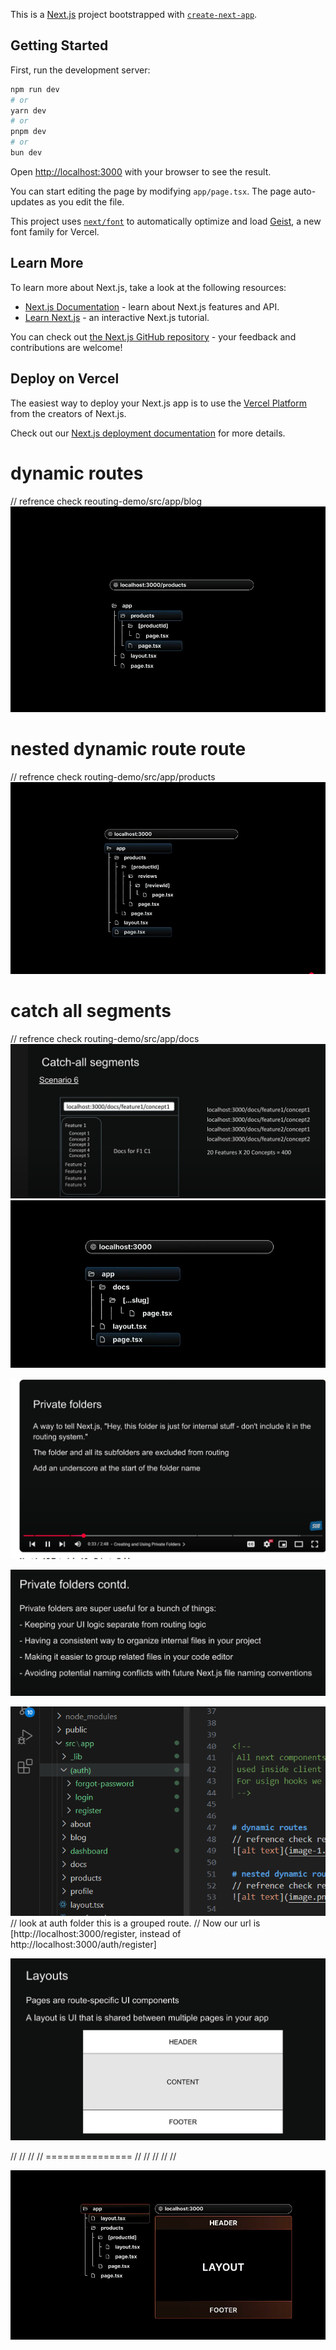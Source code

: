 This is a [Next.js](https://nextjs.org) project bootstrapped with [`create-next-app`](https://nextjs.org/docs/app/api-reference/cli/create-next-app).

## Getting Started

First, run the development server:

```bash
npm run dev
# or
yarn dev
# or
pnpm dev
# or
bun dev
```

Open [http://localhost:3000](http://localhost:3000) with your browser to see the result.

You can start editing the page by modifying `app/page.tsx`. The page auto-updates as you edit the file.

This project uses [`next/font`](https://nextjs.org/docs/app/building-your-application/optimizing/fonts) to automatically optimize and load [Geist](https://vercel.com/font), a new font family for Vercel.

## Learn More

To learn more about Next.js, take a look at the following resources:

- [Next.js Documentation](https://nextjs.org/docs) - learn about Next.js features and API.
- [Learn Next.js](https://nextjs.org/learn) - an interactive Next.js tutorial.

You can check out [the Next.js GitHub repository](https://github.com/vercel/next.js) - your feedback and contributions are welcome!

## Deploy on Vercel

The easiest way to deploy your Next.js app is to use the [Vercel Platform](https://vercel.com/new?utm_medium=default-template&filter=next.js&utm_source=create-next-app&utm_campaign=create-next-app-readme) from the creators of Next.js.

Check out our [Next.js deployment documentation](https://nextjs.org/docs/app/building-your-application/deploying) for more details.



<!--
 All next components are server side by default and they cannot use hooks hooks are only 
 used inside client component. 
 For usign hooks we need to use 'use client' on top of component
 -->


# dynamic routes  
// refrence check reouting-demo/src/app/blog
![alt text](image-1.png)

# nested dynamic route route
// refrence check routing-demo/src/app/products
![alt text](image.png)

# catch all segments 
// refrence check routing-demo/src/app/docs
![alt text](image-2.png)
![alt text](image-3.png)

<!-- privare folder  -->
![alt text](image-4.png)

![alt text](image-5.png)


<!-- routes group -->
![alt text](image-6.png) // look at auth folder this is a grouped route. 
// Now our url is [http://localhost:3000/register, instead of http://localhost:3000/auth/register]

<!-- Layout -->
![alt text](image-7.png)

// // // // =============== // // // // // 
<!-- nested layout look in products folder "routing-demo/src/app/products/[productId]" -->
![alt text](image-8.png)